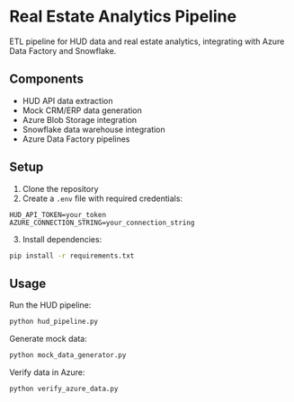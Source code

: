 # Real Estate Analytics Pipeline

ETL pipeline for HUD data and real estate analytics, integrating with Azure Data Factory and Snowflake.

## Components

- HUD API data extraction
- Mock CRM/ERP data generation
- Azure Blob Storage integration
- Snowflake data warehouse integration
- Azure Data Factory pipelines

## Setup

1. Clone the repository
2. Create a `.env` file with required credentials:
```env
HUD_API_TOKEN=your_token
AZURE_CONNECTION_STRING=your_connection_string
```
3. Install dependencies:
```bash
pip install -r requirements.txt
```

## Usage

Run the HUD pipeline:
```bash
python hud_pipeline.py
```

Generate mock data:
```bash
python mock_data_generator.py
```

Verify data in Azure:
```bash
python verify_azure_data.py
```

